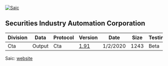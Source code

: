 [![Saic](https://github.com/Open-Markets-Initiative/Directory/blob/master/Logos/Saic.png)](https://www.nasdaq.com)


## Securities Industry Automation Corporation

|Division | Data | Protocol | Version | Date | Size | Testing | Specification|
|--- | --- | --- | --- | --- | --- | --- | ---|
|Cta | Output | Cta | [1.91][Saic.Cta.Output.Cta.v1.91.Dissector] | 1/2/2020 | 1243 | Beta | [url][Saic.Cta.Output.Cta.v1.91.Url] - [pdf][Saic.Cta.Output.Cta.v1.91.Pdf]|


Saic: [website](https://www.nasdaq.com "Go to Securities Industry Automation Corporation")


[Saic.Cta.Output.Cta.v1.91.Dissector]: https://github.com/Open-Markets-Initiative/wireshark-lua/blob/master/Saic/Saic.Cta.Output.Cta.v1.91.Script.Dissector.lua "Securities Industry Automation Corporation 1.91 Wireshark Dissector"
[Saic.Cta.Output.Cta.v1.91.Url]: https://www.ctaplan.com/tech-specs "Specification url"
[Saic.Cta.Output.Cta.v1.91.Pdf]: https://github.com/Open-Markets-Initiative/Directory/blob/master/Specifications/Saic/Saic.Cqs.Output.Cta.v1.91.pdf "Securities Industry Automation Corporation 1.91 Pdf"
